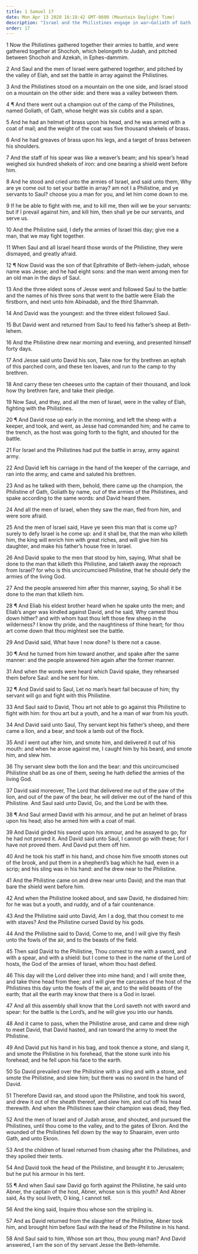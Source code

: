 ```yaml
---
title: 1 Samuel 17
date: Mon Apr 13 2020 16:18:42 GMT-0600 (Mountain Daylight Time)
description: "Israel and the Philistines engage in war—Goliath of Gath, a giant, defies Israel and challenges any Israelite to personal combat—David goes against him in the name of the Lord—David slays Goliath with a sling and a stone—Israel defeats the Philistines."
order: 17
---
```


1 Now the Philistines gathered together their armies to battle, and were gathered together at Shochoh, which belongeth to Judah, and pitched between Shochoh and Azekah, in Ephes-dammim.

2 And Saul and the men of Israel were gathered together, and pitched by the valley of Elah, and set the battle in array against the Philistines.

3 And the Philistines stood on a mountain on the one side, and Israel stood on a mountain on the other side: and there was a valley between them.

4 ¶ And there went out a champion out of the camp of the Philistines, named Goliath, of Gath, whose height was six cubits and a span.

5 And he had an helmet of brass upon his head, and he was armed with a coat of mail; and the weight of the coat was five thousand shekels of brass.

6 And he had greaves of brass upon his legs, and a target of brass between his shoulders.

7 And the staff of his spear was like a weaver’s beam; and his spear’s head weighed six hundred shekels of iron: and one bearing a shield went before him.

8 And he stood and cried unto the armies of Israel, and said unto them, Why are ye come out to set your battle in array? am not I a Philistine, and ye servants to Saul? choose you a man for you, and let him come down to me.

9 If he be able to fight with me, and to kill me, then will we be your servants: but if I prevail against him, and kill him, then shall ye be our servants, and serve us.

10 And the Philistine said, I defy the armies of Israel this day; give me a man, that we may fight together.

11 When Saul and all Israel heard those words of the Philistine, they were dismayed, and greatly afraid.

12 ¶ Now David was the son of that Ephrathite of Beth-lehem-judah, whose name was Jesse; and he had eight sons: and the man went among men for an old man in the days of Saul.

13 And the three eldest sons of Jesse went and followed Saul to the battle: and the names of his three sons that went to the battle were Eliab the firstborn, and next unto him Abinadab, and the third Shammah.

14 And David was the youngest: and the three eldest followed Saul.

15 But David went and returned from Saul to feed his father’s sheep at Beth-lehem.

16 And the Philistine drew near morning and evening, and presented himself forty days.

17 And Jesse said unto David his son, Take now for thy brethren an ephah of this parched corn, and these ten loaves, and run to the camp to thy brethren.

18 And carry these ten cheeses unto the captain of their thousand, and look how thy brethren fare, and take their pledge.

19 Now Saul, and they, and all the men of Israel, were in the valley of Elah, fighting with the Philistines.

20 ¶ And David rose up early in the morning, and left the sheep with a keeper, and took, and went, as Jesse had commanded him; and he came to the trench, as the host was going forth to the fight, and shouted for the battle.

21 For Israel and the Philistines had put the battle in array, army against army.

22 And David left his carriage in the hand of the keeper of the carriage, and ran into the army, and came and saluted his brethren.

23 And as he talked with them, behold, there came up the champion, the Philistine of Gath, Goliath by name, out of the armies of the Philistines, and spake according to the same words: and David heard them.

24 And all the men of Israel, when they saw the man, fled from him, and were sore afraid.

25 And the men of Israel said, Have ye seen this man that is come up? surely to defy Israel is he come up: and it shall be, that the man who killeth him, the king will enrich him with great riches, and will give him his daughter, and make his father’s house free in Israel.

26 And David spake to the men that stood by him, saying, What shall be done to the man that killeth this Philistine, and taketh away the reproach from Israel? for who is this uncircumcised Philistine, that he should defy the armies of the living God.

27 And the people answered him after this manner, saying, So shall it be done to the man that killeth him.

28 ¶ And Eliab his eldest brother heard when he spake unto the men; and Eliab’s anger was kindled against David, and he said, Why camest thou down hither? and with whom hast thou left those few sheep in the wilderness? I know thy pride, and the naughtiness of thine heart; for thou art come down that thou mightest see the battle.

29 And David said, What have I now done? Is there not a cause.

30 ¶ And he turned from him toward another, and spake after the same manner: and the people answered him again after the former manner.

31 And when the words were heard which David spake, they rehearsed them before Saul: and he sent for him.

32 ¶ And David said to Saul, Let no man’s heart fail because of him; thy servant will go and fight with this Philistine.

33 And Saul said to David, Thou art not able to go against this Philistine to fight with him: for thou art but a youth, and he a man of war from his youth.

34 And David said unto Saul, Thy servant kept his father’s sheep, and there came a lion, and a bear, and took a lamb out of the flock.

35 And I went out after him, and smote him, and delivered it out of his mouth: and when he arose against me, I caught him by his beard, and smote him, and slew him.

36 Thy servant slew both the lion and the bear: and this uncircumcised Philistine shall be as one of them, seeing he hath defied the armies of the living God.

37 David said moreover, The Lord that delivered me out of the paw of the lion, and out of the paw of the bear, he will deliver me out of the hand of this Philistine. And Saul said unto David, Go, and the Lord be with thee.

38 ¶ And Saul armed David with his armour, and he put an helmet of brass upon his head; also he armed him with a coat of mail.

39 And David girded his sword upon his armour, and he assayed to go; for he had not proved it. And David said unto Saul, I cannot go with these; for I have not proved them. And David put them off him.

40 And he took his staff in his hand, and chose him five smooth stones out of the brook, and put them in a shepherd’s bag which he had, even in a scrip; and his sling was in his hand: and he drew near to the Philistine.

41 And the Philistine came on and drew near unto David; and the man that bare the shield went before him.

42 And when the Philistine looked about, and saw David, he disdained him: for he was but a youth, and ruddy, and of a fair countenance.

43 And the Philistine said unto David, Am I a dog, that thou comest to me with staves? And the Philistine cursed David by his gods.

44 And the Philistine said to David, Come to me, and I will give thy flesh unto the fowls of the air, and to the beasts of the field.

45 Then said David to the Philistine, Thou comest to me with a sword, and with a spear, and with a shield: but I come to thee in the name of the Lord of hosts, the God of the armies of Israel, whom thou hast defied.

46 This day will the Lord deliver thee into mine hand; and I will smite thee, and take thine head from thee; and I will give the carcases of the host of the Philistines this day unto the fowls of the air, and to the wild beasts of the earth; that all the earth may know that there is a God in Israel.

47 And all this assembly shall know that the Lord saveth not with sword and spear: for the battle is the Lord’s, and he will give you into our hands.

48 And it came to pass, when the Philistine arose, and came and drew nigh to meet David, that David hasted, and ran toward the army to meet the Philistine.

49 And David put his hand in his bag, and took thence a stone, and slang it, and smote the Philistine in his forehead, that the stone sunk into his forehead; and he fell upon his face to the earth.

50 So David prevailed over the Philistine with a sling and with a stone, and smote the Philistine, and slew him; but there was no sword in the hand of David.

51 Therefore David ran, and stood upon the Philistine, and took his sword, and drew it out of the sheath thereof, and slew him, and cut off his head therewith. And when the Philistines saw their champion was dead, they fled.

52 And the men of Israel and of Judah arose, and shouted, and pursued the Philistines, until thou come to the valley, and to the gates of Ekron. And the wounded of the Philistines fell down by the way to Shaaraim, even unto Gath, and unto Ekron.

53 And the children of Israel returned from chasing after the Philistines, and they spoiled their tents.

54 And David took the head of the Philistine, and brought it to Jerusalem; but he put his armour in his tent.

55 ¶ And when Saul saw David go forth against the Philistine, he said unto Abner, the captain of the host, Abner, whose son is this youth? And Abner said, As thy soul liveth, O king, I cannot tell.

56 And the king said, Inquire thou whose son the stripling is.

57 And as David returned from the slaughter of the Philistine, Abner took him, and brought him before Saul with the head of the Philistine in his hand.

58 And Saul said to him, Whose son art thou, thou young man? And David answered, I am the son of thy servant Jesse the Beth-lehemite.

